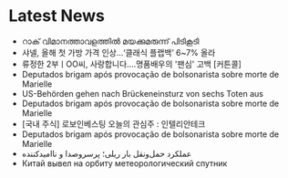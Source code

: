 # Latest News
-  റാ​ക് വി​മാ​ന​ത്താ​വ​ള​ത്തി​ല്‍ മ​യ​ക്കു​മ​രു​ന്ന് പി​ടി​കൂ​ടി
-  샤넬, 올해 첫 가방 가격 인상…‘클래식 플랩백’ 6~7% 올라
-  류정한 2부ㅣOO씨, 사랑합니다....명품배우의 '팬심' 고백 [커튼콜]
-  Deputados brigam após provocação de bolsonarista sobre morte de Marielle
-  US-Behörden gehen nach Brückeneinsturz von sechs Toten aus
-  Deputados brigam após provocação de bolsonarista sobre morte de Marielle
-  [국내 주식] 로보인베스팅 오늘의 관심주 : 인텔리안테크
-  Deputados brigam após provocação de bolsonarista sobre morte de Marielle
-  عملکرد حمل‌ونقل بار ریلی؛ پرسروصدا و ناامیدکننده
-  Китай вывел на орбиту метеорологический спутник
